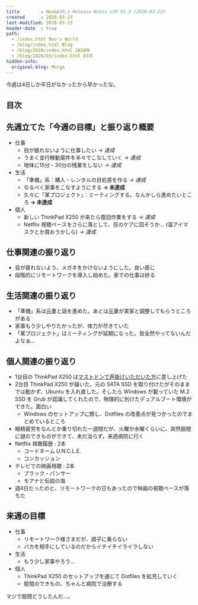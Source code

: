```yaml
---
title        : Neo&#39;s Release Notes v29.03.3 (2020-03-22)
created      : 2020-03-23
last-modified: 2020-03-23
header-date  : true
path:
  - /index.html Neo's World
  - /blog/index.html Blog
  - /blog/2020/index.html 2020年
  - /blog/2020/03/index.html 03月
hidden-info:
  original-blog: Murga
---
```


今週は4日しか平日がなかったから早かったな。

## 目次

## 先週立てた「今週の目標」と振り返り概要

- 仕事
  - 目が疲れないように仕事したい _→ 達成_
  - うまく並行稼動案件を半々でこなしていく _→ 達成_
  - 地味に15分・30分の残業をしない _→ 達成_
- 生活
  - 「準備」系：購入・レンタルの目処感を作る _→ 達成_
  - なるべく家事をこなすようにする **→ 未達成**
  - 久々に「某プロジェクト」：ミーティングする。なんかしら進めたいところ **→ 未達成**
- 個人
  - 新しい ThinkPad X250 が来たら復旧作業をする _→ 達成_
  - Netflix 視聴ペースをさらに落として、目のケアに回そうか… (温アイマスクとか買おうかしら) _→ 達成_

## 仕事関連の振り返り

- 目が疲れないよう、メガネをかけないようにした。良い感じ
- 段階的にリモートワークを導入し始めた。家での仕事は捗る

## 生活関連の振り返り

- 「準備」系は<ins datetime="2021-03-26T00:00Z">元</ins>妻と話を進めた。あとは<ins datetime="2021-03-26T00:00Z">元</ins>妻が実家と調整してもらうところがある
- 家事もう少しやりたかったが、体力が尽きていた
- 「某プロジェクト」はミーティングが延期になった。皆全然やってないんだよなぁ…

## 個人関連の振り返り

- 1台目の ThinkPad X250 は[マストドンで声掛けいただいた方](https://fedibird.com/@otakuman)に差し上げた
- 2台目 ThinkPad X250 が届いた。元の SATA SSD を取り付けたがそのままでは動かず、Ubuntu を入れ直した。そしたら Windows が載っていた M.2 SSD を Grub が認識してくれたので、物理的に別けたデュアルブート環境ができた。面白い
  - Windows のセットアップに際し、Dotfiles の改善点が見つかったのでまとめているところ
- 眼精疲労をなんとか乗り切れた一週間だが、火曜か水曜くらいに、突然股間に謎のできものができて、未だ治らず。来週病院に行く
- Netflix 視聴履歴 : 2本
  - コードネーム U.N.C.L.E.
  - コンカッション
- テレビでの映画視聴 : 2本
  - ブラック・パンサー
  - モアナと伝説の海
- 週4日だったのと、リモートワークの日もあったので映画の視聴ペースが落ちた

## 来週の目標

- 仕事
  - リモートワーク様さまだが、調子に乗らない
  - バカを相手にしているのだからイチイチイライラしない
- 生活
  - もう少し家事やろう…
- 個人
  - ThinkPad X250 のセットアップを通じて Dotfiles を拡充していく
  - 股間のできもの、ちゃんと病院で治療する

マジで股間どうしたんだ…。
